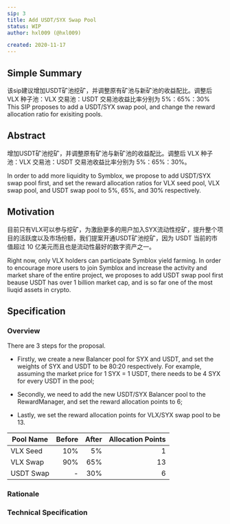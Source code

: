```yaml
---
sip: 3
title: Add USDT/SYX Swap Pool
status: WIP
author: hxl009 (@hxl009)

created: 2020-11-17
---
```


## Simple Summary

该sip建议增加USDT矿池挖矿，并调整原有矿池与新矿池的收益配比。调整后 VLX 种子池：VLX 交易池：USDT 交易池收益比率分别为 5%：65%：30%
This SIP proposes to add a USDT/SYX swap pool, and change the reward allocation ratio for exisiting pools.

## Abstract

增加USDT矿池挖矿，并调整原有矿池与新矿池的收益配比。调整后 VLX 种子池：VLX 交易池：USDT 交易池收益比率分别为 5%：65%：30%。

In order to add more liquidity to Symblox, we propose to add USDT/SYX swap pool first, and set the reward allocation ratios for VLX seed pool, VLX swap pool, and USDT swap pool to 5%, 65%, and 30% respectively.

## Motivation

目前只有VLX可以参与挖矿，为激励更多的用户加入SYX流动性挖矿，提升整个项目的活跃度以及市场份额，我们提案开通USDT矿池挖矿，因为 USDT 当前的市值超过 10 亿美元而且也是流动性最好的数字资产之一。

Right now, only VLX holders can participate Symblox yield farming. In order to encourage more users to join Symblox and increase the activity and market share of the entire project, we proposes to add USDT swap pool first beause USDT has over 1 billion market cap, and is so far one of the most liuqid assets in crypto.

## Specification

### Overview

There are 3 steps for the proposal. 

- Firstly, we create a new Balancer pool for SYX and USDT, and set the weights of SYX and USDT to be 80:20 respectively. For example, assuming the market price for 1 SYX = 1 USDT, there needs to be 4 SYX for every USDT in the pool;

- Secondly, we need to add the new USDT/SYX Balancer pool to the RewardManager, and set the reward allocation points to 6;

- Lastly, we set the reward allocation points for VLX/SYX swap pool to be 13.

| Pool Name  | Before  | After  | Allocation Points  |
|---|---:|---:|---:|
| VLX Seed  | 10% | 5% | 1 |
| VLX Swap  | 90% | 65% | 13 |
| USDT Swap  | - | 30% | 6 |

### Rationale

### Technical Specification
